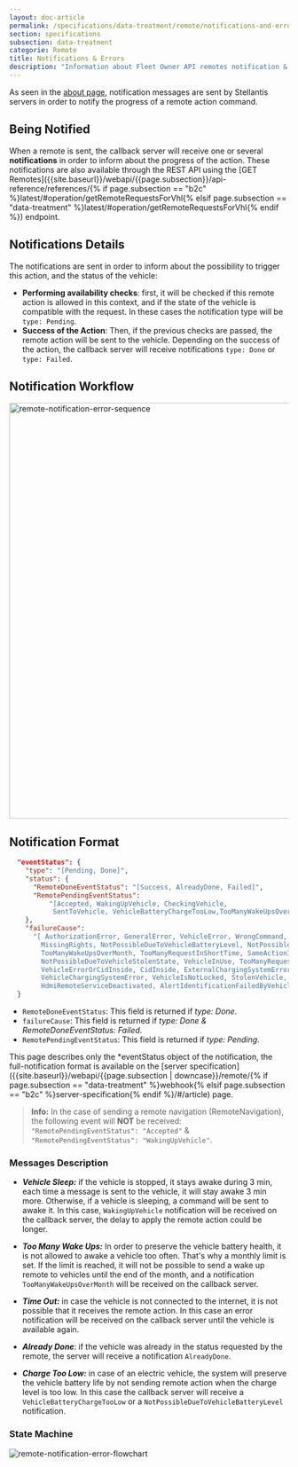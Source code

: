 ```yaml
---
layout: doc-article
permalink: /specifications/data-treatment/remote/notifications-and-errors/
section: specifications
subsection: data-treatment
categorie: Remote
title: Notifications & Errors
description: "Information about Fleet Owner API remotes notification & errors."
---
```


As seen in the [about page]({{site.baseurl}}/webapi/{{page.subsection}}/about/#article), notification messages are sent by Stellantis servers in order to notify the progress of a remote action command.

## Being Notified

When a remote is sent, the callback server will receive one or several **notifications** in order to inform about the progress of the action. These notifications are also available through the REST API using the [GET Remotes]({{site.baseurl}}/webapi/{{page.subsection}}/api-reference/references/{% if page.subsection == "b2c" %}latest/#operation/getRemoteRequestsForVhl{% elsif page.subsection == "data-treatment" %}latest/#operation/getRemoteRequestsForVhl{% endif %}) endpoint.

## Notifications Details

The notifications are sent in order to inform about the possibility to trigger this action, and the status of the vehicle:
- **Performing availability checks**: first, it will be checked if this remote action is allowed in this context, and if the state of the vehicle is compatible with the request. In these cases the notification type will be `type: Pending`.
- **Success of the Action**: Then, if the previous checks are passed, the remote action will be sent to the vehicle. Depending on the success of the action, the callback server will receive notifications `type: Done` or `type: Failed`.

## Notification Workflow

<img src="/mph05/ApiSpec/assets/images/Notification-workflow.png" alt="remote-notification-error-sequence" style="width: 750px" >

## Notification Format

```json
  "eventStatus": {
    "type": "[Pending, Done]",
    "status": {
      "RemoteDoneEventStatus": "[Success, AlreadyDone, Failed]",
      "RemotePendingEventStatus": 
          "[Accepted, WakingUpVehicle, CheckingVehicle, 
           SentToVehicle, VehicleBatteryChargeTooLow,TooManyWakeUpsOverMonth]",
    },
    "failureCause": 
      "[ AuthorizationError, GeneralError, VehicleError, WrongCommand, VehicleConnectionTimeout, 
        MissingRights, NotPossibleDueToVehicleBatteryLevel, NotPossibleDueToVehiclePrivacyLevel,
        TooManyWakeUpsOverMonth, TooManyRequestInShortTime, SameActionInProgress, 
        NotPossibleDueToVehicleStolenState, VehicleInUse, TooManyRequestSent, DoorsOpen, 
        VehicleErrorOrCidInside, CidInside, ExternalChargingSystemError, 
        VehicleChargingSystemError, VehicleIsNotLocked, StolenVehicle, PrivacyFull, 
        HdmiRemoteServiceDeactivated, AlertIdentificationFailedByVehicle ]"
  }
```

- `RemoteDoneEventStatus`: This field is returned if *type: Done*.
- `failureCause`: This field is returned if *type: Done & RemoteDoneEventStatus: Failed*.
- `RemotePendingEventStatus`: This field is returned if *type: Pending*.


This page describes only the *eventStatus object of the notification, the full-notification format is available on the [server specification]({{site.baseurl}}/webapi/{{page.subsection | downcase}}/remote/{% if page.subsection == "data-treatment" %}webhook{% elsif page.subsection == "b2c" %}server-specification{% endif %}/#/article) page.

> **Info:** In the case of sending a remote navigation (RemoteNavigation), the following event will **NOT** be received: `"RemotePendingEventStatus": "Accepted"` & `"RemotePendingEventStatus": "WakingUpVehicle"`.

### Messages Description

- ***Vehicle Sleep:*** if the vehicle is stopped, it stays awake during 3 min, each time a message is sent to the vehicle, it will stay awake 3 min more. Otherwise, if a vehicle is sleeping, a command will be sent to awake it. In this case, `WakingUpVehicle` notification will be received on the callback server, the delay to apply the remote action could be longer.

- ***Too Many Wake Ups:*** In order to preserve the vehicle battery health, it is not allowed to awake a vehicle too often. That's why a monthly limit is set. If the limit is reached, it will not be possible to send a wake up remote to vehicles until the end of the month, and a notification  `TooManyWakeUpsOverMonth` will be received on the callback server.

- ***Time Out:*** in case the vehicle is not connected to the internet, it is not possible that it receives the remote action. In this case an error notification will be received on the callback server until the vehicle is available again.

- ***Already Done***: if the vehicle was already in the status requested by the remote, the server will receive a notification `AlreadyDone`.

- ***Charge Too Low:*** in case of an electric vehicle, the system will preserve the vehicle battery life by not sending remote action when the charge level is too low. In this case the callback server will receive a `VehicleBatteryChargeTooLow` or a `NotPossibleDueToVehicleBatteryLevel` notification.


### State Machine

![remote-notification-error-flowchart](/mph05/ApiSpec/assets/images/state-machine.png)